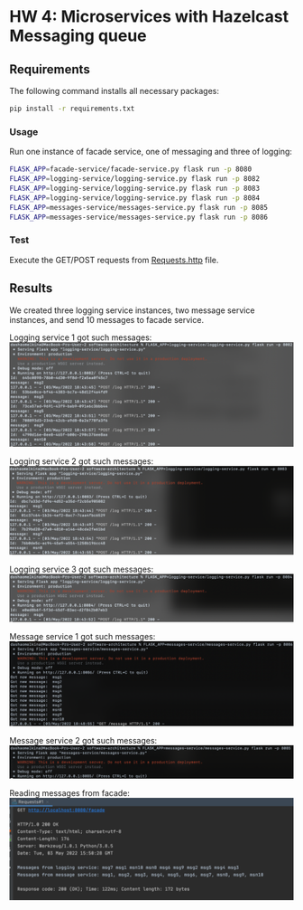 # HW 4: Microservices with Hazelcast Messaging queue

## Requirements
The following command installs all necessary packages:
```bash
pip install -r requirements.txt
```

### Usage
Run one instance of facade service, one of messaging and three of logging:
```bash
FLASK_APP=facade-service/facade-service.py flask run -p 8080
FLASK_APP=logging-service/logging-service.py flask run -p 8082
FLASK_APP=logging-service/logging-service.py flask run -p 8083
FLASK_APP=logging-service/logging-service.py flask run -p 8084
FLASK_APP=messages-service/messages-service.py flask run -p 8085
FLASK_APP=messages-service/messages-service.py flask run -p 8086
```

### Test
Execute the GET/POST requests from [Requests.http](https://github.com/romanyshyn-natalia/software-architecture/blob/micro_basics/facade-service/Requests.http) file.

## Results
We created three logging service instances, two message service instances, and send 10 messages to facade service.

Logging service 1 got such messages:
![](images/logging1.png)

Logging service 2 got such messages:
![](images/logging2.png)

Logging service 3 got such messages:
![](images/logging3.png)

Message service 1 got such messages:
![](images/message1.png)

Message service 2 got such messages:
![](images/message2.png)

Reading messages from facade:
![](images/results.png)
